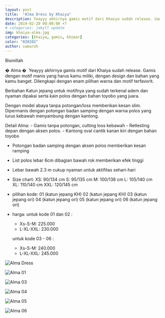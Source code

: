 ```yaml
---
layout: post
title:  "Alma Dress by Khaiya"
description: ‌Yeayyy akhirnya gamis motif dari Khaiya sudah release. Gamis dengan motif manis yang harus kamu miliki, dengan design dan bahan yang kamu banget. Dilengkapi dengan enam pilihan warna dan motif terfavorit, mulai dari harga 225.000.
date: 2019-02-20 00:00:00 +7
# categories: jekyll update
img: khaiya-alma.jpg
categories: [khaiya, gamis, khimar]
color: "020202"
author: samuroh
---
```

Bismillah

� Alma �
‌
‌Yeayyy akhirnya gamis motif dari Khaiya sudah release. Gamis dengan motif manis yang harus kamu miliki, dengan design dan bahan yang kamu banget. Dilengkapi dengan enam pilihan warna dan motif terfavorit.


‌Berbahan Katun jepang untuk motifnya yang sudah terkenal adem dan nyaman dipakai serta kain polos dengan bahan toyobo yang juara.
‌

‌Dengan model abaya tanpa potongan/loss memberikan kesan slim. Dipermanis dengan potongan badan samping dengan warna polos yang lurus kebawah menyambung dengan kantong. 
‌

‌Detail Alma: 
‌- Gamis tanpa potongan, cutting loss kebawah
‌- Retlesting depan dengan aksen polos.
‌- Kantong oval cantik kanan kiri dengan bahan toyobo
- Potongan badan samping dengan aksen polos memberikan kesan ramping
- List polos lebar 6cm dibagian bawah rok memberikan efek tinggi
- Lebar bawah 2.3 m cukup nyaman untuk aktifitas sehari-hari
- Size chart:
  XS: 90/134 cm 
  S: 95/135 cm
  M: 100/138 cm
  L: 105/140 cm
  XL: 110/140 cm
  XXL: 120/145 cm
- pilihan kode:
  01 (katun jepang KH)
  02 (katun jepang KH)
  03 (katun jepang ori)
  04 (katun jepang ori)
  05 (katun jepang ori)
  06 (katun jepang ori)
- harga:
  untuk kode 01 dan 02 :
    - Xs-S-M: 225.000
    - L-XL-XXL: 230.000

  untuk kode 03 - 06 :
    - Xs-S-M: 240.000
    - L-XL-XXL: 245.000


![Alma Dress](https://scontent-sin6-2.xx.fbcdn.net/v/t1.0-9/52863974_2126130637680018_4884518408541962240_n.jpg?_nc_cat=104&_nc_eui2=AeG__z9MR3zGmIFiGFTd_HqFU6eWANukbIrPNris-2CK-zU1IpYWGxDvRZfpsfenVGxKlkCQ0lSRO2zdVWqz3gG5QNowOFza1BpNZk76N-yWNg&_nc_ht=scontent-sin6-2.xx&oh=4f7c24898eaf109c92877faee75774e8&oe=5CED669C)

![Alma 01](https://scontent-sin6-2.xx.fbcdn.net/v/t1.0-9/52669958_2126130774346671_8945107750061342720_n.jpg?_nc_cat=102&_nc_eui2=AeGDUuYoHWt8Jg9zaJrS6sglO7uQoiLHMOG00MhT4cczxiaOwpJeagM3PsXW5DErTPAzLDWfBzSDLuAeF-EU0uEcOpxb51EoRaMz__Y13YLpoQ&_nc_ht=scontent-sin6-2.xx&oh=517882e8170f1168426f5dc6b067228f&oe=5CED83AD)

![Alma 03](https://scontent-sin6-2.xx.fbcdn.net/v/t1.0-9/52694967_2126130744346674_1048370077792993280_n.jpg?_nc_cat=101&_nc_eui2=AeE4q3cZkGIWhjPAEDFsiJ_Fyr_Fu5YEE_5eReK8gM4lyyCOp9B_3K7eGvqVVSL1E_45sUpDiOJ9vC5uCfkyHYlTPEUgfoQyXIoRsf5GSRbWxw&_nc_ht=scontent-sin6-2.xx&oh=fb345c310003d3bceefaa8d56fa00bbd&oe=5CEB4CD8)

![Alma 04](https://scontent-sin6-2.xx.fbcdn.net/v/t1.0-9/52649430_2126130877679994_8803536428165234688_n.jpg?_nc_cat=110&_nc_eui2=AeFvd1qi4Q_YQVoXeRgZq8PlbfnroA1BMy4YQMyStSRL0ZJ7jnM1OnWGbnjbCkDw3qAGgxfc-CcC8cPFVBbIUWkHAoTCEkxK27IfU45412sPNA&_nc_ht=scontent-sin6-2.xx&oh=8e23a93aefe1ff8aae584ed75ab5ac03&oe=5CEF5174)

![Alma 05](https://scontent-sin6-2.xx.fbcdn.net/v/t1.0-9/52360319_2126130704346678_4847938154902061056_n.jpg?_nc_cat=104&_nc_eui2=AeFJ7qyp-WqqbOvYY3OBoDIXjx9Z7hfhlanbWcsdE-ROTHPCISU5sBQ_DU_aRJ1Qkx8LiFWrdo_yXZeFqAjjiLB44lfaMrnN5qvOQjz62yJYuQ&_nc_ht=scontent-sin6-2.xx&oh=5dc27f636bcced1bb4051f22a471965c&oe=5CF58F4E)

![Alma 06](https://scontent-sin6-2.xx.fbcdn.net/v/t1.0-9/52333362_2126130847679997_3657838936639668224_n.jpg?_nc_cat=104&_nc_eui2=AeF9d80TOT4LyzDG3GoZOgKX-ymagsDBIMHpd5RQHzrJ3MPrZzf2I05xBguvRaOtArskrUJeeTsrEDQytGqIJ9auiDAQNRKOIPGMuJmxYXBXHg&_nc_ht=scontent-sin6-2.xx&oh=4d48b502759ba1ef4dacc2a5a87536bc&oe=5CF600C2)

<script>
  fbq('track', 'ViewContent', {
    value: 1,
    currency: 'IDR',
    content_ids: 'alma_by_khaiya',
    content_type: 'product_group',
  });
</script>

